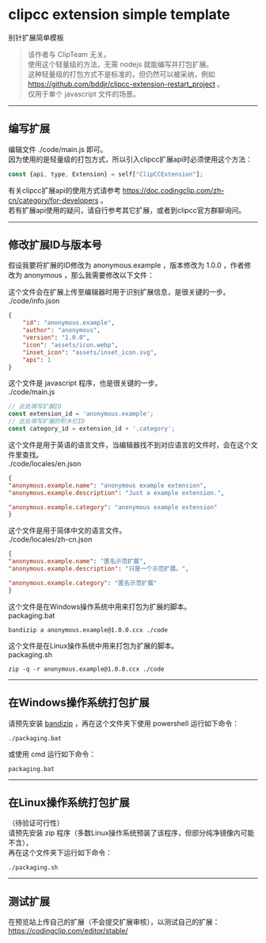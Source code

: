 # clipcc extension simple template

别针扩展简单模板  

> 该作者与 ClipTeam 无关。  
> 使用这个轻量级的方法，无需 nodejs 就能编写并打包扩展。  
> 这种轻量级的打包方式不是标准的，但仍然可以被采纳，例如 <https://github.com/bddjr/clipcc-extension-restart_project> 。  
> 仅用于单个 javascript 文件的场景。  

***
## 编写扩展
编辑文件 ./code/main.js 即可。  
因为使用的是轻量级的打包方式，所以引入clipcc扩展api时必须使用这个方法：
```javascript
const {api, type, Extension} = self["ClipCCExtension"];
```

有关clipcc扩展api的使用方式请参考 <https://doc.codingclip.com/zh-cn/category/for-developers> 。  
若有扩展api使用的疑问，请自行参考其它扩展，或者到clipcc官方群聊询问。  

***
## 修改扩展ID与版本号
假设我要将扩展的ID修改为 anonymous.example ，版本修改为 1.0.0 ，作者修改为 anonymous ，那么我需要修改以下文件：  

这个文件会在扩展上传至编辑器时用于识别扩展信息，是很关键的一步。  
./code/info.json  
```json
{
    "id": "anonymous.example",
    "author": "anonymous",
    "version": "1.0.0",
    "icon": "assets/icon.webp",
    "inset_icon": "assets/inset_icon.svg",
    "api": 1
}
```

这个文件是 javascript 程序，也是很关键的一步。  
./code/main.js  
```javascript
// 此处填写扩展ID
const extension_id = 'anonymous.example';
// 此处填写扩展的积木栏ID
const category_id = extension_id + '.category';
```

这个文件是用于英语的语言文件，当编辑器找不到对应语言的文件时，会在这个文件里查找。  
./code/locales/en.json  
```json
{
"anonymous.example.name": "anonymous example extension",
"anonymous.example.description": "Just a example extension.",

"anonymous.example.category": "anonymous example extension"
}
```

这个文件是用于简体中文的语言文件。  
./code/locales/zh-cn.json  
```json
{
"anonymous.example.name": "匿名示范扩展",
"anonymous.example.description": "只是一个示范扩展。",

"anonymous.example.category": "匿名示范扩展"
}
```

这个文件是在Windows操作系统中用来打包为扩展的脚本。  
packaging.bat
```
bandizip a anonymous.example@1.0.0.ccx ./code
```

这个文件是在Linux操作系统中用来打包为扩展的脚本。  
packaging.sh
```
zip -q -r anonymous.example@1.0.0.ccx ./code
```

***
## 在Windows操作系统打包扩展
请预先安装 [bandizip](https://www.bandisoft.com/bandizip/) ，再在这个文件夹下使用 powershell 运行如下命令：  
```
./packaging.bat
```

或使用 cmd 运行如下命令：  
```
packaging.bat
```

***
## 在Linux操作系统打包扩展
（待验证可行性）  
请预先安装 zip 程序（多数Linux操作系统预装了该程序，但部分纯净镜像内可能不含），  
再在这个文件夹下运行如下命令：  
```
./packaging.sh
```

***
## 测试扩展
在预览站上传自己的扩展（不会提交扩展审核），以测试自己的扩展：  
<https://codingclip.com/editor/stable/>  
